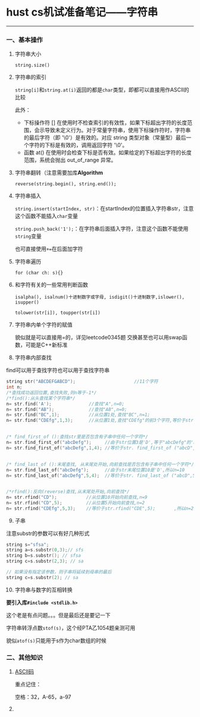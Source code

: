 # hust cs机试准备笔记——字符串


---

### 一、基本操作

1. 字符串大小
   
   ```string.size()```

2. 字符串的索引

   ```string[i]```和```string.at(i)```返回的都是```char```类型，即都可以直接用作ASCII的比较

   此外：

   - 下标操作符 [] 在使用时不检查索引的有效性，如果下标超出字符的长度范围，会示导致未定义行为。对于常量字符串，使用下标操作符时，字符串的最后字符（即 '\0'）是有效的。对应 string 类型对象（常量型）最后一个字符的下标是有效的，调用返回字符 '\0'。
   - 函数 at() 在使用时会检查下标是否有效。如果给定的下标超出字符的长度范围，系统会抛出 out_of_range 异常。


3. 字符串翻转（注意需要加库**Algorithm**

   ```reverse(string.begin(), string.end());```

4. 字符串插入

   ```string.insert(startIndex, str)```：在startIndex的位置插入字符串str，注意这个函数不能插入```char```变量

   ```string.push_back('1');```：在字符串后面插入字符，注意这个函数不能使用```string```变量

   也可直接使用```+=```在后面加字符


5. 字符串遍历
   
   ```for (char ch: s){} ```

6. 和字符有关的一些常用判断函数

   ```isalpha(), isalnum()十进制数字或字母, isdigit()十进制数字,islower(), isupper()```

   ```tolower(str[i]), toupper(str[i])```

7. 字符串内单个字符的赋值

   貌似就是可以直接用=的，详见leetcode0345题
   交换甚至也可以用swap函数，可能是C++新标准

8. 字符串内部查找

find可以用于查找字符也可以用于查找字符串


```cpp
string str("ABCDEFGABCD");                      //11个字符
int n;
/*查找成功返回位置,查找失败,则n等于-1*/
/*find():从头查找某个字符串*/
n= str.find('A');              //查找"A",n=0;
n= str.find("AB");             //查找"AB",n=0;
n= str.find("BC",1);           //从位置1处,查找"BC",n=1;
n= str.find("CDEfg",1,3);      //从位置1处,查找"CDEfg"的前3个字符,等价于str.find("CDE",1),n=2;

 
/* find_first_of ():查找str里是否包含有子串中任何一个字符*/
n= str.find_first_of("abcDefg");     //由于str位置3是'D',等于"abcDefg"的'D',所以n=3
n= str.find_first_of("abcDefg",1,4); //等价于str. find_first_of ("abcD",1); 所以n=3
 
 
/* find_last_of ():末尾查找, 从末尾处开始,向前查找是否包含有子串中任何一个字符*/
n= str.find_last_of("abcDefg");      //由于str末尾位置10是'D',所以n=10
n= str.find_last_of("abcDefg",5,4);  //等价于str. find_last_of ("abcD",5); 所以n=3


/*rfind():反向(reverse)查找,从末尾处开始,向前查找*/
n= str.rfind("CD");           //从位置10开始向前查找,n=9
n= str.rfind("CD",5);         //从位置5开始向前查找,n=2
n= str.rfind("CDEfg",5,3);    //等价于str.rfind("CDE",5);       ,所以n=2
```

9. 子串

注意substr的参数可以有好几种形式

```cpp
string s="sfsa";
string a=s.substr(0,3);// sfs
string b=s.substr(); // sfsa
string c=s.substr(2,3); // sa

// 如果没有指定该参数，则子串将延续到母串的最后
string c=s.substr(2); // sa
```
10. 字符串与数字的互相转换

**要引入库```#include <stdlib.h>```**

这个老是有点问题。。。但是最后还是要记一下

字符串转浮点数```stof(s)```，这个经PTA乙1054题亲测可用

貌似```atof(s)```只能用于s作为char数组的时候

### 二、其他知识

1. [ASCII码](https://tool.oschina.net/commons?type=4)

   重点记住：

   空格：32，A-65，a-97
2. 